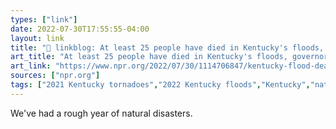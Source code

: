```yaml
---
types: ["link"]
date: 2022-07-30T17:55:55-04:00
layout: link
title: "🔗 linkblog: At least 25 people have died in Kentucky's floods, governor says : NPR'"
art_title: "At least 25 people have died in Kentucky's floods, governor says : NPR"
art_link: "https://www.npr.org/2022/07/30/1114706847/kentucky-flood-deaths"
sources: ["npr.org"]
tags: ["2021 Kentucky tornadoes","2022 Kentucky floods","Kentucky","natural disasters"]
---
```

We've had a rough year of natural disasters.
 
